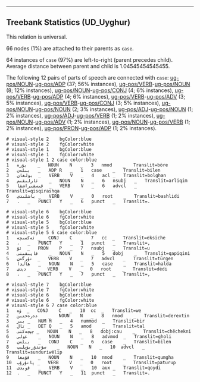 

--------------------------------------------------------------------------------

## Treebank Statistics (UD_Uyghur)

This relation is universal.

66 nodes (1%) are attached to their parents as `case`.

64 instances of `case` (97%) are left-to-right (parent precedes child).
Average distance between parent and child is 1.04545454545455.

The following 12 pairs of parts of speech are connected with `case`: [ug-pos/NOUN]()-[ug-pos/ADP]() (37; 56% instances), [ug-pos/VERB]()-[ug-pos/NOUN]() (8; 12% instances), [ug-pos/NOUN]()-[ug-pos/CONJ]() (4; 6% instances), [ug-pos/VERB]()-[ug-pos/ADP]() (4; 6% instances), [ug-pos/VERB]()-[ug-pos/ADV]() (3; 5% instances), [ug-pos/VERB]()-[ug-pos/CONJ]() (3; 5% instances), [ug-pos/NOUN]()-[ug-pos/NOUN]() (2; 3% instances), [ug-pos/ADJ]()-[ug-pos/NOUN]() (1; 2% instances), [ug-pos/ADJ]()-[ug-pos/VERB]() (1; 2% instances), [ug-pos/NOUN]()-[ug-pos/ADV]() (1; 2% instances), [ug-pos/NOUN]()-[ug-pos/VERB]() (1; 2% instances), [ug-pos/PRON]()-[ug-pos/ADP]() (1; 2% instances).


~~~ conllu
# visual-style 2	bgColor:blue
# visual-style 2	fgColor:white
# visual-style 1	bgColor:blue
# visual-style 1	fgColor:white
# visual-style 1 2 case	color:blue
1	بۆرە	_	NOUN	N	_	3	nmod	_	Translit=böre
2	بىلەن	_	ADP	R	_	1	case	_	Translit=bilen
3	بولغان	_	VERB	V	_	4	acl	_	Translit=bolghan
4	ئارلىقىم	_	NOUN	N	_	6	nsubj	_	Translit=arliqim
5	قىسقىراشقا	_	VERB	V	_	6	advcl	_	Translit=qisqirashqa
6	باشلىدى	_	VERB	V	_	0	root	_	Translit=bashlidi
7	.	_	PUNCT	Y	_	6	punct	_	Translit=.

~~~


~~~ conllu
# visual-style 6	bgColor:blue
# visual-style 6	fgColor:white
# visual-style 5	bgColor:blue
# visual-style 5	fgColor:white
# visual-style 5 6 case	color:blue
1	ئەكسىچە	_	CONJ	C	_	7	cc	_	Translit=eksiche
2	،	_	PUNCT	Y	_	1	punct	_	Translit=,
3	ئۇ	_	PRON	P	_	7	nsubj	_	Translit=u
4	قاپىقىنى	_	NOUN	N	_	5	dobj	_	Translit=qapiqini
5	تۈرگەن	_	VERB	V	_	7	advcl	_	Translit=türgen
6	ھالدا	_	NOUN	N	_	5	case	_	Translit=halda
7	دېدى	_	VERB	V	_	0	root	_	Translit=dëdi
8	،	_	PUNCT	Y	_	7	punct	_	Translit=,

~~~


~~~ conllu
# visual-style 7	bgColor:blue
# visual-style 7	fgColor:white
# visual-style 6	bgColor:blue
# visual-style 6	fgColor:white
# visual-style 6 7 case	color:blue
1	ۋە	_	CONJ	C	_	10	cc	_	Translit=we
2	دەرەختىن	_	NOUN	N	_	8	nmod	_	Translit=derextin
3	بىر	_	NUM	M	_	4	nummod	_	Translit=bir
4	تال	_	DET	Q	_	5	amod	_	Translit=tal
5	چېچەكنى	_	NOUN	N	_	8	dobj:cau	_	Translit=chëchekni
6	غولى	_	NOUN	N	_	8	advmod	_	Translit=gholi
7	بىلەن	_	CONJ	C	_	6	case	_	Translit=bilen
8	سۇندۇرىۋېلىپ	_	NOUN	N	_	10	advcl	_	Translit=sunduriwëlip
9	قۇمغا	_	NOUN	N	_	10	nmod	_	Translit=qumgha
10	پاتۇرۇپ	_	VERB	V	_	0	root	_	Translit=paturup
11	قويدى	_	VERB	V	_	10	aux	_	Translit=qoydi
12	.	_	PUNCT	Y	_	11	punct	_	Translit=.

~~~


